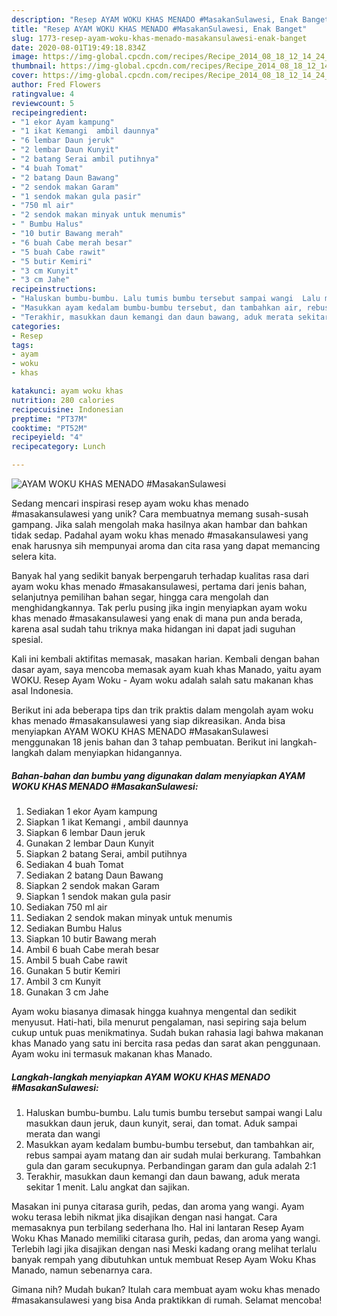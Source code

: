 ```yaml
---
description: "Resep AYAM WOKU KHAS MENADO #MasakanSulawesi, Enak Banget"
title: "Resep AYAM WOKU KHAS MENADO #MasakanSulawesi, Enak Banget"
slug: 1773-resep-ayam-woku-khas-menado-masakansulawesi-enak-banget
date: 2020-08-01T19:49:18.834Z
image: https://img-global.cpcdn.com/recipes/Recipe_2014_08_18_12_14_24_981_9a3d37689c28fbb5f692/751x532cq70/ayam-woku-khas-menado-masakansulawesi-foto-resep-utama.jpg
thumbnail: https://img-global.cpcdn.com/recipes/Recipe_2014_08_18_12_14_24_981_9a3d37689c28fbb5f692/751x532cq70/ayam-woku-khas-menado-masakansulawesi-foto-resep-utama.jpg
cover: https://img-global.cpcdn.com/recipes/Recipe_2014_08_18_12_14_24_981_9a3d37689c28fbb5f692/751x532cq70/ayam-woku-khas-menado-masakansulawesi-foto-resep-utama.jpg
author: Fred Flowers
ratingvalue: 4
reviewcount: 5
recipeingredient:
- "1 ekor Ayam kampung"
- "1 ikat Kemangi  ambil daunnya"
- "6 lembar Daun jeruk"
- "2 lembar Daun Kunyit"
- "2 batang Serai ambil putihnya"
- "4 buah Tomat"
- "2 batang Daun Bawang"
- "2 sendok makan Garam"
- "1 sendok makan gula pasir"
- "750 ml air"
- "2 sendok makan minyak untuk menumis"
- " Bumbu Halus"
- "10 butir Bawang merah"
- "6 buah Cabe merah besar"
- "5 buah Cabe rawit"
- "5 butir Kemiri"
- "3 cm Kunyit"
- "3 cm Jahe"
recipeinstructions:
- "Haluskan bumbu-bumbu. Lalu tumis bumbu tersebut sampai wangi  Lalu masukkan daun jeruk, daun kunyit, serai, dan tomat. Aduk sampai merata dan wangi"
- "Masukkan ayam kedalam bumbu-bumbu tersebut, dan tambahkan air, rebus sampai ayam matang dan air sudah mulai berkurang. Tambahkan gula dan garam secukupnya. Perbandingan garam dan gula adalah 2:1"
- "Terakhir, masukkan daun kemangi dan daun bawang, aduk merata sekitar 1 menit. Lalu angkat dan sajikan."
categories:
- Resep
tags:
- ayam
- woku
- khas

katakunci: ayam woku khas 
nutrition: 280 calories
recipecuisine: Indonesian
preptime: "PT37M"
cooktime: "PT52M"
recipeyield: "4"
recipecategory: Lunch

---
```



![AYAM WOKU KHAS MENADO #MasakanSulawesi](https://img-global.cpcdn.com/recipes/Recipe_2014_08_18_12_14_24_981_9a3d37689c28fbb5f692/751x532cq70/ayam-woku-khas-menado-masakansulawesi-foto-resep-utama.jpg)

Sedang mencari inspirasi resep ayam woku khas menado #masakansulawesi yang unik? Cara membuatnya memang susah-susah gampang. Jika salah mengolah maka hasilnya akan hambar dan bahkan tidak sedap. Padahal ayam woku khas menado #masakansulawesi yang enak harusnya sih mempunyai aroma dan cita rasa yang dapat memancing selera kita.

Banyak hal yang sedikit banyak berpengaruh terhadap kualitas rasa dari ayam woku khas menado #masakansulawesi, pertama dari jenis bahan, selanjutnya pemilihan bahan segar, hingga cara mengolah dan menghidangkannya. Tak perlu pusing jika ingin menyiapkan ayam woku khas menado #masakansulawesi yang enak di mana pun anda berada, karena asal sudah tahu triknya maka hidangan ini dapat jadi suguhan spesial.

Kali ini kembali aktifitas memasak, masakan harian. Kembali dengan bahan dasar ayam, saya mencoba memasak ayam kuah khas Manado, yaitu ayam WOKU. Resep Ayam Woku - Ayam woku adalah salah satu makanan khas asal Indonesia.


Berikut ini ada beberapa tips dan trik praktis dalam mengolah ayam woku khas menado #masakansulawesi yang siap dikreasikan. Anda bisa menyiapkan AYAM WOKU KHAS MENADO #MasakanSulawesi menggunakan 18 jenis bahan dan 3 tahap pembuatan. Berikut ini langkah-langkah dalam menyiapkan hidangannya.

<!--inarticleads1-->

##### Bahan-bahan dan bumbu yang digunakan dalam menyiapkan AYAM WOKU KHAS MENADO #MasakanSulawesi:

1. Sediakan 1 ekor Ayam kampung
1. Siapkan 1 ikat Kemangi , ambil daunnya
1. Siapkan 6 lembar Daun jeruk
1. Gunakan 2 lembar Daun Kunyit
1. Siapkan 2 batang Serai, ambil putihnya
1. Sediakan 4 buah Tomat
1. Sediakan 2 batang Daun Bawang
1. Siapkan 2 sendok makan Garam
1. Siapkan 1 sendok makan gula pasir
1. Sediakan 750 ml air
1. Sediakan 2 sendok makan minyak untuk menumis
1. Sediakan  Bumbu Halus
1. Siapkan 10 butir Bawang merah
1. Ambil 6 buah Cabe merah besar
1. Ambil 5 buah Cabe rawit
1. Gunakan 5 butir Kemiri
1. Ambil 3 cm Kunyit
1. Gunakan 3 cm Jahe


Ayam woku biasanya dimasak hingga kuahnya mengental dan sedikit menyusut. Hati-hati, bila menurut pengalaman, nasi sepiring saja belum cukup untuk puas menikmatinya. Sudah bukan rahasia lagi bahwa makanan khas Manado yang satu ini bercita rasa pedas dan sarat akan penggunaan. Ayam woku ini termasuk makanan khas Manado. 

<!--inarticleads2-->

##### Langkah-langkah menyiapkan AYAM WOKU KHAS MENADO #MasakanSulawesi:

1. Haluskan bumbu-bumbu. Lalu tumis bumbu tersebut sampai wangi  Lalu masukkan daun jeruk, daun kunyit, serai, dan tomat. Aduk sampai merata dan wangi
1. Masukkan ayam kedalam bumbu-bumbu tersebut, dan tambahkan air, rebus sampai ayam matang dan air sudah mulai berkurang. Tambahkan gula dan garam secukupnya. Perbandingan garam dan gula adalah 2:1
1. Terakhir, masukkan daun kemangi dan daun bawang, aduk merata sekitar 1 menit. Lalu angkat dan sajikan.


Masakan ini punya citarasa gurih, pedas, dan aroma yang wangi. Ayam woku terasa lebih nikmat jika disajikan dengan nasi hangat. Cara memasaknya pun terbilang sederhana lho. Hal ini lantaran Resep Ayam Woku Khas Manado memiliki citarasa gurih, pedas, dan aroma yang wangi. Terlebih lagi jika disajikan dengan nasi Meski kadang orang melihat terlalu banyak rempah yang dibutuhkan untuk membuat Resep Ayam Woku Khas Manado, namun sebenarnya cara. 

Gimana nih? Mudah bukan? Itulah cara membuat ayam woku khas menado #masakansulawesi yang bisa Anda praktikkan di rumah. Selamat mencoba!
